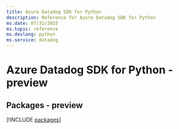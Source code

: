 ```yaml
---
title: Azure Datadog SDK for Python
description: Reference for Azure Datadog SDK for Python
ms.date: 07/31/2025
ms.topic: reference
ms.devlang: python
ms.service: datadog
---
```

# Azure Datadog SDK for Python - preview
## Packages - preview
[!INCLUDE [packages](datadog-index.md)]